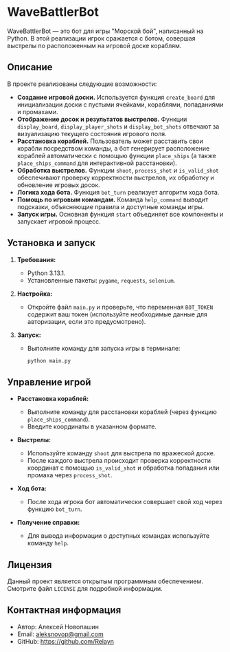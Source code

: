 # WaveBattlerBot

WaveBattlerBot — это бот для игры "Морской бой", написанный на Python. В этой реализации игрок сражается с ботом, совершая выстрелы по расположенным на игровой доске кораблям.

## Описание

В проекте реализованы следующие возможности:
- **Создание игровой доски.** Используется функция `create_board` для инициализации доски с пустыми ячейками, кораблями, попаданиями и промахами.
- **Отображение досок и результатов выстрелов.** Функции `display_board`, `display_player_shots` и `display_bot_shots` отвечают за визуализацию текущего состояния игрового поля.
- **Расстановка кораблей.** Пользователь может расставить свои корабли посредством команды, а бот генерирует расположение кораблей автоматически с помощью функции `place_ships` (а также `place_ships_command` для интерактивной расстановки).
- **Обработка выстрелов.** Функции `shoot`, `process_shot` и `is_valid_shot` обеспечивают проверку корректности выстрелов, их обработку и обновление игровых досок.
- **Логика хода бота.** Функция `bot_turn` реализует алгоритм хода бота.
- **Помощь по игровым командам.** Команда `help_command` выводит подсказки, объясняющие правила и доступные команды игры.
- **Запуск игры.** Основная функция `start` объединяет все компоненты и запускает игровой процесс.

## Установка и запуск

1. **Требования:**
    - Python 3.13.1.
    - Установленные пакеты: `pygame`, `requests`, `selenium`.

2. **Настройка:**
    - Откройте файл `main.py` и проверьте, что переменная `BOT_TOKEN` содержит ваш токен (используйте необходимые данные для авторизации, если это предусмотрено).

3. **Запуск:**
    - Выполните команду для запуска игры в терминале:
      ```python
      python main.py
      ```

## Управление игрой

- **Расстановка кораблей:**
    - Выполните команду для расстановки кораблей (через функцию `place_ships_command`).
    - Введите координаты в указанном формате.

- **Выстрелы:**
    - Используйте команду `shoot` для выстрела по вражеской доске.
    - После каждого выстрела происходит проверка корректности координат с помощью `is_valid_shot` и обработка попадания или промаха через `process_shot`.

- **Ход бота:**
    - После хода игрока бот автоматически совершает свой ход через функцию `bot_turn`.

- **Получение справки:**
    - Для вывода информации о доступных командах используйте команду `help`.

## Лицензия

Данный проект является открытым программным обеспечением. Смотрите файл `LICENSE` для подробной информации.
 
## Контактная информация
- Автор: Алексей Новопашин
- Email: aleksnovop@gmail.com
- GitHub: https://github.com/Relayn